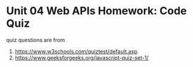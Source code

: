 Unit 04 Web APIs Homework: Code Quiz
======




quiz questions are from 
1. https://www.w3schools.com/quiztest/default.asp. 
2. https://www.geeksforgeeks.org/javascript-quiz-set-1/